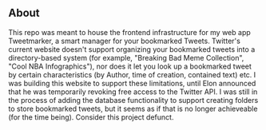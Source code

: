 ## About

This repo was meant to house the frontend infrastructure for my web app Tweetmarker, a smart manager for your bookmarked Tweets. Twitter's current website doesn't support organizing your bookmarked tweets into a directory-based system (for example, "Breaking Bad Meme Collection", "Cool NBA Infographics"), nor does it let you look up a bookmarked tweet by certain characteristics (by Author, time of creation, contained text) etc. I was building this website to support these limitations, until Elon announced that he was temporarily revoking free access to the Twitter API. I was still in the process of adding the database functionality to support creating folders to store bookmarked tweets, but it seems as if that is no longer achieveable (for the time being). Consider this project defunct. 
